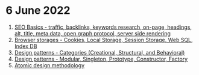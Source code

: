 # 6 June 2022

1. <a href="https://www.wordstream.com/blog/ws/2015/04/30/seo-basics">SEO Basics - traffic, backlinks, keywords research, on-page, headings, alt, title, meta data, open graph protocol, server side rendering</a>
2. <a href="https://developer.mozilla.org/en-US/docs/Learn/JavaScript/Client-side_web_APIs/Client-side_storage">Browser storages - Cookies, Local Storage, Session Storage, Web SQL, Index DB</a>
3. <a href="https://www.educative.io/collection/page/5429798910296064/5725579815944192/5546411429986304">Design patterns - Categories (Creational, Structural, and Behavioral)</a>
4. <a href="https://www.educative.io/collection/page/5429798910296064/5725579815944192/5546411429986304">Design patterns - Modular, Singleton, Prototype, Constructor, Factory</a>
5. <a href="https://xd.adobe.com/ideas/process/ui-design/atomic-design-principles-methodology-101/">Atomic design methodology</a>